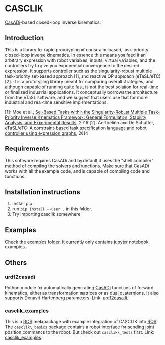 # CASCLIK
[CasADi](https://web.casadi.org/)-based closed-loop inverse kinematics.

## Introduction
This is a library for rapid prototyping of constraint-based, task-priority closed-loop inverse kinematics. In essence this means you feed it an arbitrary expression with robot variables, inputs, virtual variables, and the controllers try to give you exponential convergence to the desired expression. It supports controller such as the singularity-robust multiple task-priority set-based approach [1], and reactive QP approach (eTaSL/eTC) [2]. It is a prototyping library meant for comparing overall strategies, and although capable of running quite fast, is not the best solution for real-time or finalized industrial applications.  It conceptually borrows the architecture from the eTaSL software, and we suggest that users use that for more industrial and real-time sensitive implementations.


[1]: Moe et al., [Set-Based Tasks within the Singularity-Robust Multiple Task-Priority Inverse Kinematics Framework: General Formulation, Stability Analysis, and Experimental Results](https://www.frontiersin.org/articles/10.3389/frobt.2016.00016/full), 2016
[2]: Aertbeliën and De Schutter, [eTaSL/eTC: A constraint-based task specification language and robot controller using expression graphs](https://ieeexplore.ieee.org/document/6942760), 2014

## Requirements
This software requires CasADi and by default it uses the "shell compiler" method of compiling the solvers and functions. Make sure that CasADi works with all the example code, and is capable of compiling code and functions.

## Installation instructions
1. Install pip
2. run `pip install --user .` in this folder.
3. Try importing casclik somewhere

## Examples
Check the examples folder. It currently only contains [jupyter](https://jupyter.org/) notebook examples. 

## Others
### urdf2casadi
Python module for automatically generating [CasADi](https://web.casadi.org/) functions of forward kinematics, either as transformation matrices or as dual quaternions.
It also supports Denavit-Hartenberg parameters. Link: [urdf2casadi](https://github.com/mahaarbo/urdf2casadi).

### casclik\_examples
This is a [ROS](http://www.ros.org/) metapackage with example integration of CASCLIK into [ROS](http://www.ros.org/). The `casclik\_basics` package contains a robot interface for sending joint position commands to the robot. But check out `casclik\_tests` first. Link: [casclik\_examples](https://github.com/mahaarbo/casclik_examples).
